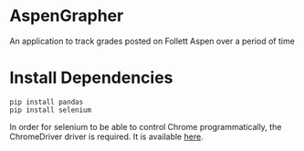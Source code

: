 # AspenGrapher
An application to track grades posted on Follett Aspen over a period of time

# Install Dependencies
`pip install pandas` <br/>
`pip install selenium`<br/>

In order for selenium to be able to control Chrome programmatically, the ChromeDriver driver is required. It is available [here](https://chromedriver.storage.googleapis.com/index.html?path=2.44/).
